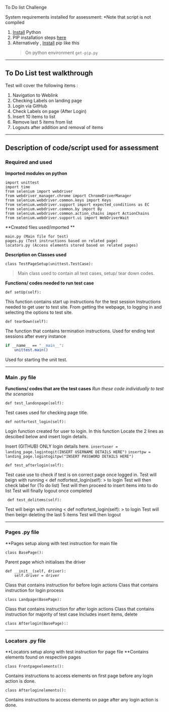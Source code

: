 To Do list Challenge

System requirements installed for assessment:
*Note that script is not compiled
1. [Install](https://www.python.org/downloads/) Python  
2. PIP installation steps [here](https://phoenixnap.com/kb/install-pip-windows)
3. Alternatively , [Install](https://pip.pypa.io/en/stable/installation/) pip like this
    >On python environment
    `get-pip.py`
___
## To Do List test walkthrough
Test will cover the following items :
1. Navigation to Weblink
2. Checking Labels on landing page
3. Login via GitHub
4. Check Labels on page (After Login)
5. Insert 10 items to list
6. Remove last 5 items from list
7. Logouts after addition and removal of items
____

## Description of code/script used for assessment 
### Required and used 
**Imported modules on python**

``` Import and use unit test
import unittest
import time
from selenium import webdriver
from webdriver_manager.chrome import ChromeDriverManager
from selenium.webdriver.common.keys import Keys
from selenium.webdriver.support import expected_conditions as EC
from selenium.webdriver.common.by import By
from selenium.webdriver.common.action_chains import ActionChains
from selenium.webdriver.support.ui import WebDriverWait 
```
**Created files used/imported **
```
main.py (Main file for test)
pages.py (Test instructions based on related page)
locators.py (Access elements stored based on related pages)
```

**Description on Classes used**

`class TestPageSetup(unittest.TestCase):`
>Main class used to contain all test cases, setup/ tear down codes. 

**Functions/ codes needed to run test case**
``` 
def setUp(self):
```
This function contains start up instructions for the test session
Instructions needed to get user to test site. From getting the webpage, to logging in and selecting the options to test site.


``` 
def tearDown(self):
```
The function that contains termination instructions. Used for ending test sessions after every instance


```sh
if __name__ == "__main__":
    unittest.main()
```
Used for starting the unit test.

___

### Main .py file
**Functions/ codes that are the test cases**
*Run these code individually to test the scenarios*


```
def test_landonpage(self):
```
Test cases used for checking page title.
  
  
```
def notfortest_login(self):
```
Login function created for user to login. In this function Locate the 2 lines as descibed below and insert login details.

Insert (GITHUB) ONLY login details here.
`insertuser = landing_page.logintogit(INSERT USERNAME DETAILS HERE")`
`insertpw = landing_page.logintogitpw("INSERT PASSWORD DETAILS HERE")`

```
def test_afterlogin(self):
```
Test case use to check if test is on correct page once logged in.
Test will beign with running < def notfortest_login(self): > to login
Test will then check label for (To do list)
Test will then proceed to insert items into to do list
Test will finally logout once completed
```
 def test_delitems(self):
```
Test will beign with running < def notfortest_login(self): > to login
Test will then beign deleting the last 5 items
Test will then logout
___

### Pages .py file
**Pages setup along with test instruction for main file

```
class BasePage():
```
Parent page which initialises the driver

```
def __init__(self, driver):
    self.driver = driver
```

Class that contains instruction for before login actions
Class that contains instruction for login process
```
class Landpage(BasePage):
```

Class that contains instruction for after login actions
Class that contains instruction for majority of test case
Includes insert items, delete 
```
class Afterlogin(BasePage)::
```
___

### Locators .py file
**Locators setup along with test instruction for page file 
**Contains elements found on respective pages

```
class Frontpageelements():
```
Contains instructions to access elements on first page before any login action is done.

```
class Afterloginelements():
```
Contains instructions to access elements on page after any login action is done.

